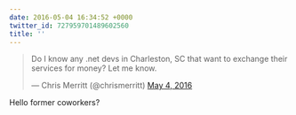 ```yaml
---
date: 2016-05-04 16:34:52 +0000
twitter_id: 727959701489602560
title: ''
---
```


<blockquote class="twitter-tweet"><p lang="en" dir="ltr">Do I know any .net devs in Charleston, SC that want to exchange their services for money? Let me know.</p>&mdash; Chris Merritt (@chrismerritt) <a href="https://twitter.com/chrismerritt/status/727949094451351552?ref_src=twsrc%5Etfw">May 4, 2016</a></blockquote>
<script async src="https://platform.twitter.com/widgets.js" charset="utf-8"></script>

Hello former coworkers? 
